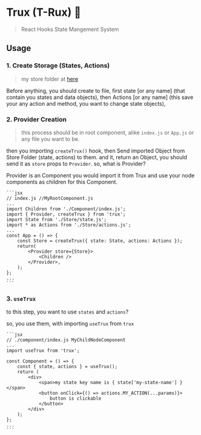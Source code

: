 # Trux (T-Rux) 🦖

> React Hooks State Mangement System

## Usage

### 1. Create Storage (States, Actions)

> my store folder at [here](./App/Store)

Before anything, you should create to file, first state [or any name] (that contain you states and data objects),
then Actions [or any name] (this save your any action and method, you want to change state objects),

### 2. Provider Creation

> this process should be in root component, alike `index.js` or `App.js` or any file you want to be.

then you importing `createTrux()` hook, then Send imported Object from Store Folder (state, actions) to them.
and it, return an Object, you should send it as `store` props to `Provider`. so, what is Provider?

Provider is an Component you would import it from Trux and use your node components as children for this Component.

    ```jsx
    // index.js //MyRootComponent.js
    ...
    import Children from './Component/index.js';
    import { Provider, createTrux } from 'trux';
    import State from './Store/state.js';
    import * as Actions from './Store/actions.js';
    ...
    const App = () => {
    	const Store = createTrux({ state: State, actions: Actions });
    	return(
    		<Provider store={Store}>
    			<Children />
    		</Provider>,
    	);
    };
    ...
    ```

### 3. `useTrux`

to this step, you want to use `states` and `actions`?

so, you use them, with importing `useTrux` from `trux`

    ```jsx
    // ./component/index.js MyChildNodeComponent
    ...
    import useTrux from 'trux';

    const Component = () => {
    	const { state, actions } = useTrux();
    	return (
    		<div>
    			<span>my state key name is { state['my-state-name'] }</span>
    			<button onClick={() => actions.MY_ACTION(...params)}>
    				button is clickable
    			</button>
    		</div>
    	);
    };
    ...
    ```
